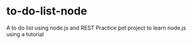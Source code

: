 # to-do-list-node
A to do list using node.js and REST
Practice pet project to learn node.js using a  tutorial 
